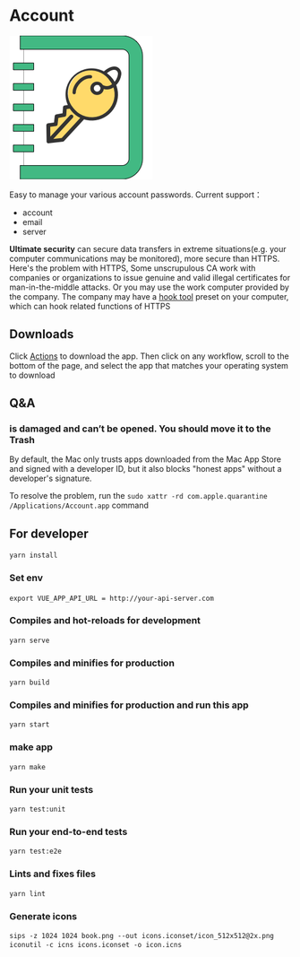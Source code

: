 # Account

![](./public/img/icon.png)

Easy to manage your various account passwords. Current support：

* account
* email
* server

**Ultimate security** can secure data transfers in extreme situations(e.g. your computer communications may be
monitored), more secure than HTTPS. Here's the problem with HTTPS, Some unscrupulous CA work with companies or
organizations to issue genuine and valid illegal certificates for man-in-the-middle attacks. Or you may use the work
computer provided by the company. The company may have a [hook tool](https://github.com/nabla-c0d3/ssl-kill-switch2)
preset on your computer, which can hook related functions of HTTPS

## Downloads

Click [Actions](https://github.com/writethesky/account/actions) to download the app. Then click on any workflow, scroll
to the bottom of the page, and select the app that matches your operating system to download

## Q&A

### is damaged and can’t be opened. You should move it to the Trash

By default, the Mac only trusts apps downloaded from the Mac App Store and signed with a developer ID, but it also
blocks "honest apps" without a developer's signature.

To resolve the problem, run the `sudo xattr -rd com.apple.quarantine /Applications/Account.app` command

## For developer

```
yarn install
```

### Set env

`export VUE_APP_API_URL = http://your-api-server.com`

### Compiles and hot-reloads for development

```
yarn serve
```

### Compiles and minifies for production

```
yarn build
```

### Compiles and minifies for production and run this app

```
yarn start
```

### make app

```
yarn make
```

### Run your unit tests

```
yarn test:unit
```

### Run your end-to-end tests

```
yarn test:e2e
```

### Lints and fixes files

```
yarn lint
```

### Generate icons

```
sips -z 1024 1024 book.png --out icons.iconset/icon_512x512@2x.png
iconutil -c icns icons.iconset -o icon.icns
```

